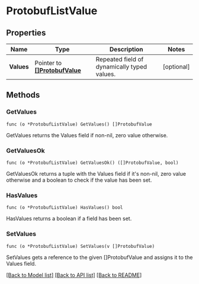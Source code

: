 # ProtobufListValue

## Properties

Name | Type | Description | Notes
------------ | ------------- | ------------- | -------------
**Values** | Pointer to [**[]ProtobufValue**](protobufValue.md) | Repeated field of dynamically typed values. | [optional] 

## Methods

### GetValues

`func (o *ProtobufListValue) GetValues() []ProtobufValue`

GetValues returns the Values field if non-nil, zero value otherwise.

### GetValuesOk

`func (o *ProtobufListValue) GetValuesOk() ([]ProtobufValue, bool)`

GetValuesOk returns a tuple with the Values field if it's non-nil, zero value otherwise
and a boolean to check if the value has been set.

### HasValues

`func (o *ProtobufListValue) HasValues() bool`

HasValues returns a boolean if a field has been set.

### SetValues

`func (o *ProtobufListValue) SetValues(v []ProtobufValue)`

SetValues gets a reference to the given []ProtobufValue and assigns it to the Values field.


[[Back to Model list]](../README.md#documentation-for-models) [[Back to API list]](../README.md#documentation-for-api-endpoints) [[Back to README]](../README.md)


